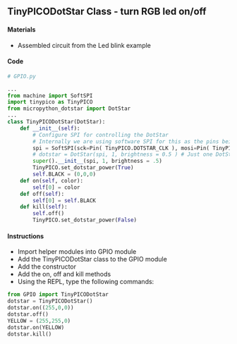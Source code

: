 ## TinyPICODotStar Class - turn RGB led on/off

#### Materials
 - Assembled circuit from the Led blink example

#### Code
```Python
# GPIO.py

...
from machine import SoftSPI
import tinypico as TinyPICO
from micropython_dotstar import DotStar
...
class TinyPICODotStar(DotStar):
    def __init__(self):
        # Configure SPI for controlling the DotStar
        # Internally we are using software SPI for this as the pins being used are not hardware SPI pins
        spi = SoftSPI(sck=Pin( TinyPICO.DOTSTAR_CLK ), mosi=Pin( TinyPICO.DOTSTAR_DATA ), miso=Pin( TinyPICO.SPI_MISO) )
        # dotstar = DotStar(spi, 1, brightness = 0.5 ) # Just one DotStar, half brightness
        super().__init__(spi, 1, brightness = .5)
        TinyPICO.set_dotstar_power(True)
        self.BLACK = (0,0,0)
    def on(self, color):
        self[0] = color
    def off(self):
        self[0] = self.BLACK
    def kill(self):
        self.off()
        TinyPICO.set_dotstar_power(False)
```
#### Instructions
 - Import helper modules into GPIO module
 - Add the TinyPICODotStar class to the GPIO module
 - Add the constructor
 - Add the on, off and kill methods
 - Using the REPL, type the following commands:
```Python
from GPIO import TinyPICODotStar
dotstar = TinyPICODotStar()
dotstar.on((255,0,0))
dotstar.off()
YELLOW = (255,255,0)
dotstar.on(YELLOW)
dotstar.kill()
```
